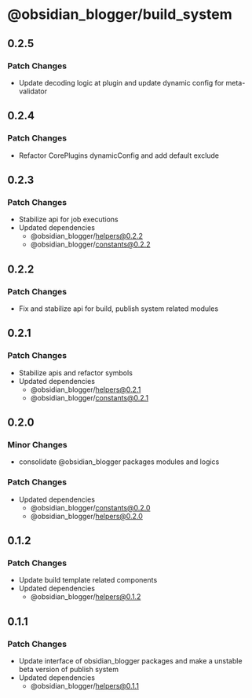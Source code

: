 # @obsidian_blogger/build_system

## 0.2.5

### Patch Changes

-   Update decoding logic at plugin and update dynamic config for meta-validator

## 0.2.4

### Patch Changes

-   Refactor CorePlugins dynamicConfig and add default exclude

## 0.2.3

### Patch Changes

-   Stabilize api for job executions
-   Updated dependencies
    -   @obsidian_blogger/helpers@0.2.2
    -   @obsidian_blogger/constants@0.2.2

## 0.2.2

### Patch Changes

-   Fix and stabilize api for build, publish system related modules

## 0.2.1

### Patch Changes

-   Stabilize apis and refactor symbols
-   Updated dependencies
    -   @obsidian_blogger/helpers@0.2.1
    -   @obsidian_blogger/constants@0.2.1

## 0.2.0

### Minor Changes

-   consolidate @obsidian_blogger packages modules and logics

### Patch Changes

-   Updated dependencies
    -   @obsidian_blogger/constants@0.2.0
    -   @obsidian_blogger/helpers@0.2.0

## 0.1.2

### Patch Changes

-   Update build template related components
-   Updated dependencies
    -   @obsidian_blogger/helpers@0.1.2

## 0.1.1

### Patch Changes

-   Update interface of obsidian_blogger packages and make a unstable beta version of publish system
-   Updated dependencies
    -   @obsidian_blogger/helpers@0.1.1
